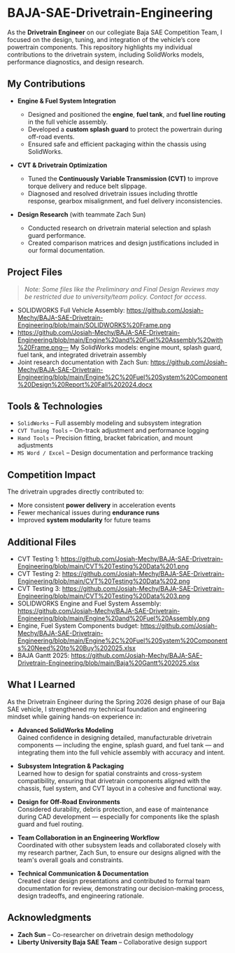 # BAJA-SAE-Drivetrain-Engineering
As the **Drivetrain Engineer** on our collegiate Baja SAE Competition Team, I focused on the design, tuning, and integration of the vehicle’s core powertrain components. This repository highlights my individual contributions to the drivetrain system, including SolidWorks models, performance diagnostics, and design research.

## My Contributions

- **Engine & Fuel System Integration**  
  - Designed and positioned the **engine**, **fuel tank**, and **fuel line routing** in the full vehicle assembly.
  - Developed a **custom splash guard** to protect the powertrain during off-road events.
  - Ensured safe and efficient packaging within the chassis using SolidWorks.

- **CVT & Drivetrain Optimization**  
  - Tuned the **Continuously Variable Transmission (CVT)** to improve torque delivery and reduce belt slippage.
  - Diagnosed and resolved drivetrain issues including throttle response, gearbox misalignment, and fuel delivery inconsistencies.

- **Design Research** (with teammate Zach Sun)  
  - Conducted research on drivetrain material selection and splash guard performance.
  - Created comparison matrices and design justifications included in our formal documentation.

## Project Files

> _Note: Some files like the Preliminary and Final Design Reviews may be restricted due to university/team policy. Contact for access._

- SOLIDWORKS Full Vehicle Assembly: https://github.com/Josiah-Mechy/BAJA-SAE-Drivetrain-Engineering/blob/main/SOLIDWORKS%20Frame.png 
- https://github.com/Josiah-Mechy/BAJA-SAE-Drivetrain-Engineering/blob/main/Engine%20and%20Fuel%20Assembly%20with%20Frame.png— My SolidWorks models: engine mount, splash guard, fuel tank, and integrated drivetrain assembly
- Joint research documentation with Zach Sun: https://github.com/Josiah-Mechy/BAJA-SAE-Drivetrain-Engineering/blob/main/Engine%2C%20Fuel%20System%20Component%20Design%20Report%20Fall%202024.docx

## Tools & Technologies

- `SolidWorks` – Full assembly modeling and subsystem integration  
- `CVT Tuning Tools` – On-track adjustment and performance logging  
- `Hand Tools` – Precision fitting, bracket fabrication, and mount adjustments  
- `MS Word / Excel` – Design documentation and performance tracking

## Competition Impact

The drivetrain upgrades directly contributed to:
- More consistent **power delivery** in acceleration events  
- Fewer mechanical issues during **endurance runs**  
- Improved **system modularity** for future teams

## Additional Files

- CVT Testing 1: https://github.com/Josiah-Mechy/BAJA-SAE-Drivetrain-Engineering/blob/main/CVT%20Testing%20Data%201.png
- CVT Testing 2: https://github.com/Josiah-Mechy/BAJA-SAE-Drivetrain-Engineering/blob/main/CVT%20Testing%20Data%202.png
- CVT Testing 3: https://github.com/Josiah-Mechy/BAJA-SAE-Drivetrain-Engineering/blob/main/CVT%20Testing%20Data%203.png
- SOLIDWORKS Engine and Fuel System Assembly: https://github.com/Josiah-Mechy/BAJA-SAE-Drivetrain-Engineering/blob/main/Engine%20and%20Fuel%20Assembly.png  
- Engine, Fuel System Components budget: https://github.com/Josiah-Mechy/BAJA-SAE-Drivetrain-Engineering/blob/main/Engine%2C%20Fuel%20System%20Components%20Need%20to%20Buy%202025.xlsx
- BAJA Gantt 2025: https://github.com/Josiah-Mechy/BAJA-SAE-Drivetrain-Engineering/blob/main/Baja%20Gantt%202025.xlsx


## What I Learned

As the Drivetrain Engineer during the Spring 2026 design phase of our Baja SAE vehicle, I strengthened my technical foundation and engineering mindset while gaining hands-on experience in:

- **Advanced SolidWorks Modeling**  
  Gained confidence in designing detailed, manufacturable drivetrain components — including the engine, splash guard, and fuel tank — and integrating them into the full vehicle assembly with accuracy and intent.

- **Subsystem Integration & Packaging**  
  Learned how to design for spatial constraints and cross-system compatibility, ensuring that drivetrain components aligned with the chassis, fuel system, and CVT layout in a cohesive and functional way.

- **Design for Off-Road Environments**  
  Considered durability, debris protection, and ease of maintenance during CAD development — especially for components like the splash guard and fuel routing.

- **Team Collaboration in an Engineering Workflow**  
  Coordinated with other subsystem leads and collaborated closely with my research partner, Zach Sun, to ensure our designs aligned with the team's overall goals and constraints.

- **Technical Communication & Documentation**  
  Created clear design presentations and contributed to formal team documentation for review, demonstrating our decision-making process, design tradeoffs, and engineering rationale.


## Acknowledgments

- **Zach Sun** – Co-researcher on drivetrain design methodology  
- **Liberty University Baja SAE Team** – Collaborative design support
